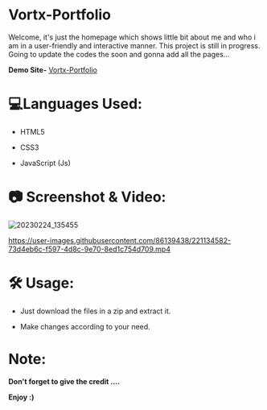 # Vortx-Portfolio

Welcome, it's just the homepage which shows little bit about me and who i am in a user-friendly and interactive manner. This project is still in progress. Going to update the codes the soon and gonna add all the pages...

<b>Demo Site-</b> <a href="#" target="_blank"> Vortx-Portfolio</a>

# 💻Languages Used:

- HTML5

- CSS3

- JavaScript (Js)

# 📷 Screenshot & Video:
![20230224_135455](https://user-images.githubusercontent.com/86139438/221133100-7416dfa3-2a47-49fc-a448-9b2e318c4d45.jpg)

https://user-images.githubusercontent.com/86139438/221134582-73d4eb6c-f597-4d8c-9e70-8ed1c754d709.mp4




# 🛠️ Usage:

- Just download the files in a zip and extract it.

- Make changes according to your need.

# Note:

<b>Don't forget to give the credit .... </b>

<b>Enjoy :) </b>
